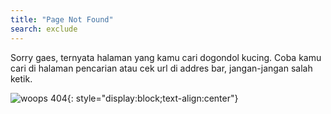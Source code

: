 ```yaml
---
title: "Page Not Found"
search: exclude
---  
```


Sorry gaes, ternyata halaman yang kamu cari dogondol kucing. Coba kamu cari di halaman pencarian atau cek url di addres bar, jangan-jangan salah ketik.

![woops 404](https://i0.wp.com/metrouk2.files.wordpress.com/2016/08/cat.png?w=350&h=240&crop=1){: style="display:block;text-align:center"}
